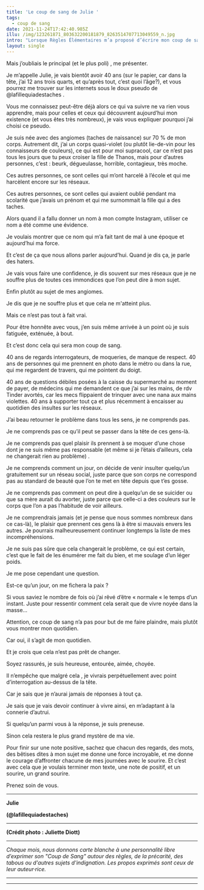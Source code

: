 ```yaml
---
title: 'Le coup de sang de Julie '
tags:
  - coup de sang
date: 2021-11-24T17:42:40.985Z
illu: /img/123261871_803632200181879_8263514707713049559_n.jpg
intro: "Lorsque Règles Élémentaires m’a proposé d’écrire mon coup de sang, je me suis demandée quel sujet j’allais pouvoir aborder avec vous.\r\n\nNon pas parce que je n’avais pas d’idées, mais parce que j’ai tellement de revendications que je ne savais pas laquelle mettre plus en avant que d’autres. Alors j’ai laissé ma plume (plutôt mon clavier) décider pour moi."
layout: single
---
```

Mais j’oubliais le principal (et le plus poli) , me présenter.

Je m’appelle Julie, je vais bientôt avoir 40 ans (sur le papier, car dans la tête, j’ai 12 ans trois quarts, et qu’après tout, c’est quoi l’âge?), et vous pourrez me trouver sur les internets sous le doux pseudo de @lafillequiadestaches .

Vous me connaissez peut-être déjà alors ce qui va suivre ne va rien vous apprendre, mais pour celles et ceux qui découvrent aujourd’hui mon existence (et vous êtes très nombreux), je vais vous expliquer pourquoi j’ai choisi ce pseudo.

Je suis née avec des angiomes (taches de naissance) sur 70 % de mon corps. Autrement dit, j’ai un corps quasi-violet (ou plutôt lie-de-vin pour les connaisseurs de couleurs), ce qui est pour moi supracool, car ce n’est pas tous les jours que tu peux croiser la fille de Thanos, mais pour d’autres personnes, c’est : beurk, dégueulasse, horrible, contagieux, très moche.

Ces autres personnes, ce sont celles qui m’ont harcelé à l’école et qui me harcèlent encore sur les réseaux.

Ces autres personnes, ce sont celles qui avaient oublié pendant ma scolarité que j’avais un prénom et qui me surnommait la fille qui a des taches.

Alors quand il a fallu donner un nom à mon compte Instagram, utiliser ce nom a été comme une évidence.

Je voulais montrer que ce nom qui m’a fait tant de mal à une époque et aujourd’hui ma force.

Et c’est de ça que nous allons parler aujourd’hui. Quand je dis ça, je parle des haters.

Je vais vous faire une confidence, je dis souvent sur mes réseaux que je ne souffre plus de toutes ces immondices que l’on peut dire à mon sujet.

Enfin plutôt au sujet de mes angiomes.

Je dis que je ne souffre plus et que cela ne m'atteint plus.

Mais ce n’est pas tout à fait vrai.

Pour être honnête avec vous, j’en suis même arrivée à un point où je suis fatiguée, exténuée, à bout.

Et c’est donc cela qui sera mon coup de sang.

40 ans de regards interrogateurs, de moqueries, de manque de respect. 40 ans de personnes qui me prennent en photo dans le métro ou dans la rue, qui me regardent de travers, qui me pointent du doigt.

40 ans de questions débiles posées à la caisse du supermarché au moment de payer, de médecins qui me demandent ce que j’ai sur les mains, de rdv Tinder avortés, car les mecs flippaient de trinquer avec une nana aux mains violettes. 40 ans à supporter tout ça et plus récemment à encaisser au quotidien des insultes sur les réseaux.

J’ai beau retourner le problème dans tous les sens, je ne comprends pas.

Je ne comprends pas ce qu’il peut se passer dans la tête de ces gens-là.

Je ne comprends pas quel plaisir ils prennent à se moquer d’une chose dont je ne suis même pas responsable (et même si je l’étais d’ailleurs, cela ne changerait rien au problème) .

Je ne comprends comment un jour, on décide de venir insulter quelqu’un gratuitement sur un réseau social, juste parce que son corps ne correspond pas au standard de beauté que l’on te met en tête depuis que t’es gosse.

Je ne comprends pas comment on peut dire à quelqu’un de se suicider ou que sa mère aurait du avorter, juste parce que celle-ci a des couleurs sur le corps que l’on a pas l’habitude de voir ailleurs.

Je ne comprendrais jamais (et je pense que nous sommes nombreux dans ce cas-là), le plaisir que prennent ces gens là à être si mauvais envers les autres. Je pourrais malheureusement continuer longtemps la liste de mes incompréhensions.

Je ne suis pas sûre que cela changerait le problème, ce qui est certain, c’est que le fait de les énumérer me fait du bien, et me soulage d’un léger poids.

Je me pose cependant une question.

Est-ce qu’un jour, on me fichera la paix ?

Si vous saviez le nombre de fois où j’ai rêvé d’être « normale « le temps d’un instant. Juste pour ressentir comment cela serait que de vivre noyée dans la masse…

Attention, ce coup de sang n’a pas pour but de me faire plaindre, mais plutôt vous montrer mon quotidien.

Car oui, il s’agit de mon quotidien.

Et je crois que cela n’est pas prêt de changer.

Soyez rassurés, je suis heureuse, entourée, aimée, choyée.

Il n’empêche que malgré cela , je vivrais perpétuellement avec point d’interrogation au-dessus de la tête.

Car je sais que je n’aurai jamais de réponses à tout ça.

Je sais que je vais devoir continuer à vivre ainsi, en m’adaptant à la connerie d’autrui.

Si quelqu’un parmi vous à la réponse, je suis preneuse.

Sinon cela restera le plus grand mystère de ma vie.

Pour finir sur une note positive, sachez que chacun des regards, des mots, des bêtises dites à mon sujet me donne une force incroyable, et me donne le courage d’affronter chacune de mes journées avec le sourire. Et c’est avec cela que je voulais terminer mon texte, une note de positif, et un sourire, un grand sourire.

Prenez soin de vous.

- - -

**Julie** 

**(@lafillequiadestaches)**

- - -

**(Crédit photo : Juliette Diott)**

- - -

_Chaque mois, nous donnons carte blanche à une personnalité libre d’exprimer son "Coup de Sang" autour des règles, de la précarité, des tabous ou d'autres sujets d'indignation. Les propos exprimés sont ceux de leur auteur·rice._

- - -

- - -
